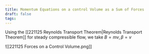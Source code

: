 ```yaml
---
title: Momentum Equations on a control Volume as a Sum of Forces
draft: false
tags:
---
```

  

Using the [[221125 Reynolds Transport Theorem|Reynolds Transport Theorem]] for steady compressible flow, we take $B=mv, \beta = v$

![[221125 Forces on a Control Volume.png]]





